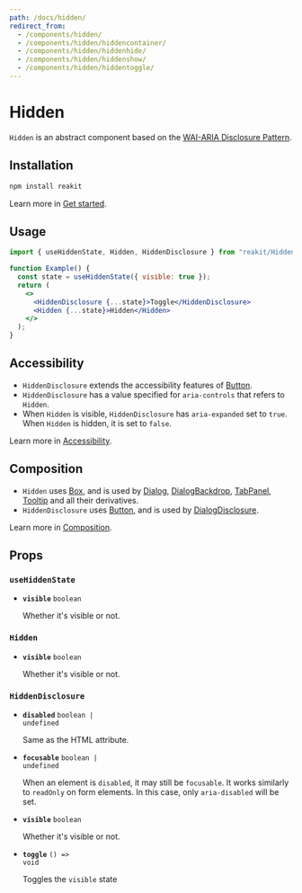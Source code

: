 ```yaml
---
path: /docs/hidden/
redirect_from:
  - /components/hidden/
  - /components/hidden/hiddencontainer/
  - /components/hidden/hiddenhide/
  - /components/hidden/hiddenshow/
  - /components/hidden/hiddentoggle/
---
```


# Hidden

`Hidden` is an abstract component based on the [WAI-ARIA Disclosure Pattern](https://www.w3.org/TR/wai-aria-practices/#disclosure).

## Installation

```sh
npm install reakit
```

Learn more in [Get started](/docs/get-started).

## Usage

```jsx
import { useHiddenState, Hidden, HiddenDisclosure } from "reakit/Hidden";

function Example() {
  const state = useHiddenState({ visible: true });
  return (
    <>
      <HiddenDisclosure {...state}>Toggle</HiddenDisclosure>
      <Hidden {...state}>Hidden</Hidden>
    </>
  );
}
```

## Accessibility

- `HiddenDisclosure` extends the accessibility features of [Button](/docs/button#accessibility).
- `HiddenDisclosure` has a value specified for `aria-controls` that refers to `Hidden`.
- When `Hidden` is visible, `HiddenDisclosure` has `aria-expanded` set to `true`. When `Hidden` is hidden, it is set to `false`.

Learn more in [Accessibility](/docs/accessibility).

## Composition

- `Hidden` uses [Box](/docs/box), and is used by [Dialog](/docs/dialog), [DialogBackdrop](/docs/dialog), [TabPanel](/docs/tab), [Tooltip](/docs/tooltip) and all their derivatives.
- `HiddenDisclosure` uses [Button](/docs/button), and is used by [DialogDisclosure](/docs/dialog).

Learn more in [Composition](/docs/composition#props-hooks).

## Props

<!-- Automatically generated -->

### `useHiddenState`

- **`visible`**
  <code>boolean</code>

  Whether it's visible or not.

### `Hidden`

- **`visible`**
  <code>boolean</code>

  Whether it's visible or not.

### `HiddenDisclosure`

- **`disabled`**
  <code>boolean | undefined</code>

  Same as the HTML attribute.

- **`focusable`**
  <code>boolean | undefined</code>

  When an element is `disabled`, it may still be `focusable`. It works
similarly to `readOnly` on form elements. In this case, only
`aria-disabled` will be set.

- **`visible`**
  <code>boolean</code>

  Whether it's visible or not.

- **`toggle`**
  <code>() =&#62; void</code>

  Toggles the `visible` state
